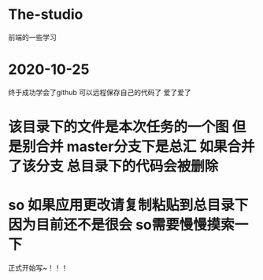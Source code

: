 # The-studio
前端的一些学习
# 2020-10-25
终于成功学会了github
可以远程保存自己的代码了 爱了爱了


 # 该目录下的文件是本次任务的一个图  但是别合并  master分支下是总汇  如果合并了该分支  总目录下的代码会被删除
 # so 如果应用更改请复制粘贴到总目录下  因为目前还不是很会  so需要慢慢摸索一下
  
正式开始写~！！！